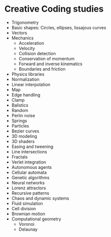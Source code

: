 Creative Coding studies
===

- Trigonometry
- Basic shapes: Circles, ellipses, lissajous curves
- Vectors
- Mechanics
  - Acceleration
  - Velocity
  - Collision detection
  - Conservation of momentum
  - Forward and inverse kinematics
  - Boundaries and friction
- Physics libraries  
- Normalization
- Linear interpolation
- Map
- Edge handling
- Clamp
- Balistics
- Random
- Perlin noise
- Springs
- Particles
- Bezier curves
- 3D modeling
- 3D shaders
- Easing and tweening
- Line intersections
- Fractals
- Verlet integration
- Autonomous agents
- Cellular automata
- Genetic algorithms
- Neural networks
- Lorenz attractors
- Recursive patterns
- Chaos and dynamic systems
- Fluid simulation
- Cell division
- Brownian motion
- Computational geometry
  - Voronoi
  - Delaunay